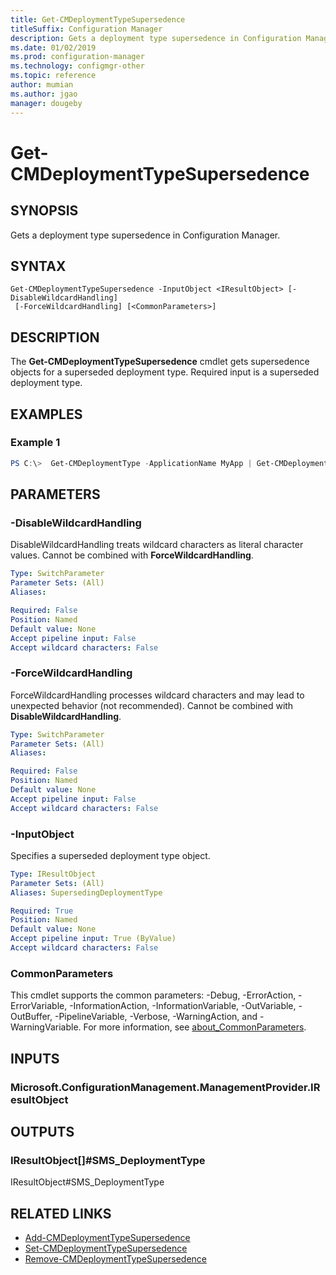 ```yaml
---
title: Get-CMDeploymentTypeSupersedence
titleSuffix: Configuration Manager
description: Gets a deployment type supersedence in Configuration Manager.
ms.date: 01/02/2019
ms.prod: configuration-manager
ms.technology: configmgr-other
ms.topic: reference
author: mumian
ms.author: jgao
manager: dougeby
---
```


# Get-CMDeploymentTypeSupersedence

## SYNOPSIS

Gets a deployment type supersedence in Configuration Manager.

## SYNTAX

```
Get-CMDeploymentTypeSupersedence -InputObject <IResultObject> [-DisableWildcardHandling]
 [-ForceWildcardHandling] [<CommonParameters>]
```

## DESCRIPTION

The **Get-CMDeploymentTypeSupersedence** cmdlet gets supersedence objects for a superseded deployment type. Required input is a superseded deployment type.

## EXAMPLES

### Example 1

```powershell
PS C:\>  Get-CMDeploymentType -ApplicationName MyApp | Get-CMDeploymentTypeSupersedence
```

## PARAMETERS

### -DisableWildcardHandling

DisableWildcardHandling treats wildcard characters as literal character values. Cannot be combined with **ForceWildcardHandling**.

```yaml
Type: SwitchParameter
Parameter Sets: (All)
Aliases: 

Required: False
Position: Named
Default value: None
Accept pipeline input: False
Accept wildcard characters: False
```

### -ForceWildcardHandling

ForceWildcardHandling processes wildcard characters and may lead to unexpected behavior (not recommended). Cannot be combined with **DisableWildcardHandling**.

```yaml
Type: SwitchParameter
Parameter Sets: (All)
Aliases: 

Required: False
Position: Named
Default value: None
Accept pipeline input: False
Accept wildcard characters: False
```

### -InputObject

Specifies a superseded deployment type object. 

```yaml
Type: IResultObject
Parameter Sets: (All)
Aliases: SupersedingDeploymentType

Required: True
Position: Named
Default value: None
Accept pipeline input: True (ByValue)
Accept wildcard characters: False
```

### CommonParameters

This cmdlet supports the common parameters: -Debug, -ErrorAction, -ErrorVariable, -InformationAction, -InformationVariable, -OutVariable, -OutBuffer, -PipelineVariable, -Verbose, -WarningAction, and -WarningVariable. For more information, see [about_CommonParameters](http://go.microsoft.com/fwlink/?LinkID=113216).

## INPUTS

### Microsoft.ConfigurationManagement.ManagementProvider.IResultObject

## OUTPUTS

### IResultObject[]#SMS_DeploymentType

IResultObject#SMS_DeploymentType

## RELATED LINKS

- [Add-CMDeploymentTypeSupersedence](./Add-CMDeploymentTypeSupersedence.md)
- [Set-CMDeploymentTypeSupersedence](./Set-CMDeploymentTypeSupersedence.md)
- [Remove-CMDeploymentTypeSupersedence](./Remove-CMDeploymentTypeSupersedence.md)